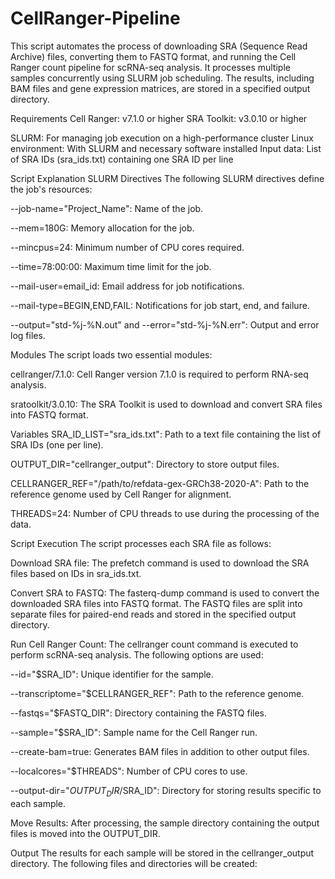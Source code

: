 # CellRanger-Pipeline
This script automates the process of downloading SRA (Sequence Read Archive) files, converting them to FASTQ format, and running the Cell Ranger count pipeline for scRNA-seq analysis. It processes multiple samples concurrently using SLURM job scheduling. The results, including BAM files and gene expression matrices, are stored in a specified output directory.

Requirements
Cell Ranger: v7.1.0 or higher
SRA Toolkit: v3.0.10 or higher

SLURM: For managing job execution on a high-performance cluster
Linux environment: With SLURM and necessary software installed
Input data: List of SRA IDs (sra_ids.txt) containing one SRA ID per line

Script Explanation
SLURM Directives
The following SLURM directives define the job's resources:

--job-name="Project_Name": Name of the job.

--mem=180G: Memory allocation for the job.

--mincpus=24: Minimum number of CPU cores required.

--time=78:00:00: Maximum time limit for the job.

--mail-user=email_id: Email address for job notifications.

--mail-type=BEGIN,END,FAIL: Notifications for job start, end, and failure.

--output="std-%j-%N.out" and --error="std-%j-%N.err": Output and error log files.

Modules
The script loads two essential modules:

cellranger/7.1.0: Cell Ranger version 7.1.0 is required to perform RNA-seq analysis.

sratoolkit/3.0.10: The SRA Toolkit is used to download and convert SRA files into FASTQ format.

Variables
SRA_ID_LIST="sra_ids.txt": Path to a text file containing the list of SRA IDs (one per line).

OUTPUT_DIR="cellranger_output": Directory to store output files.

CELLRANGER_REF="/path/to/refdata-gex-GRCh38-2020-A": Path to the reference genome used by Cell Ranger for alignment.

THREADS=24: Number of CPU threads to use during the processing of the data.

Script Execution
The script processes each SRA file as follows:

Download SRA file: The prefetch command is used to download the SRA files based on IDs in sra_ids.txt.

Convert SRA to FASTQ: The fasterq-dump command is used to convert the downloaded SRA files into FASTQ format. The FASTQ files are split into separate files for paired-end reads and stored in the specified output directory.

Run Cell Ranger Count: The cellranger count command is executed to perform scRNA-seq analysis. The following options are used:

--id="$SRA_ID": Unique identifier for the sample.

--transcriptome="$CELLRANGER_REF": Path to the reference genome.

--fastqs="$FASTQ_DIR": Directory containing the FASTQ files.

--sample="$SRA_ID": Sample name for the Cell Ranger run.

--create-bam=true: Generates BAM files in addition to other output files.

--localcores="$THREADS": Number of CPU cores to use.

--output-dir="$OUTPUT_DIR/$SRA_ID": Directory for storing results specific to each sample.

Move Results: After processing, the sample directory containing the output files is moved into the OUTPUT_DIR.

Output
The results for each sample will be stored in the cellranger_output directory. The following files and directories will be created:

